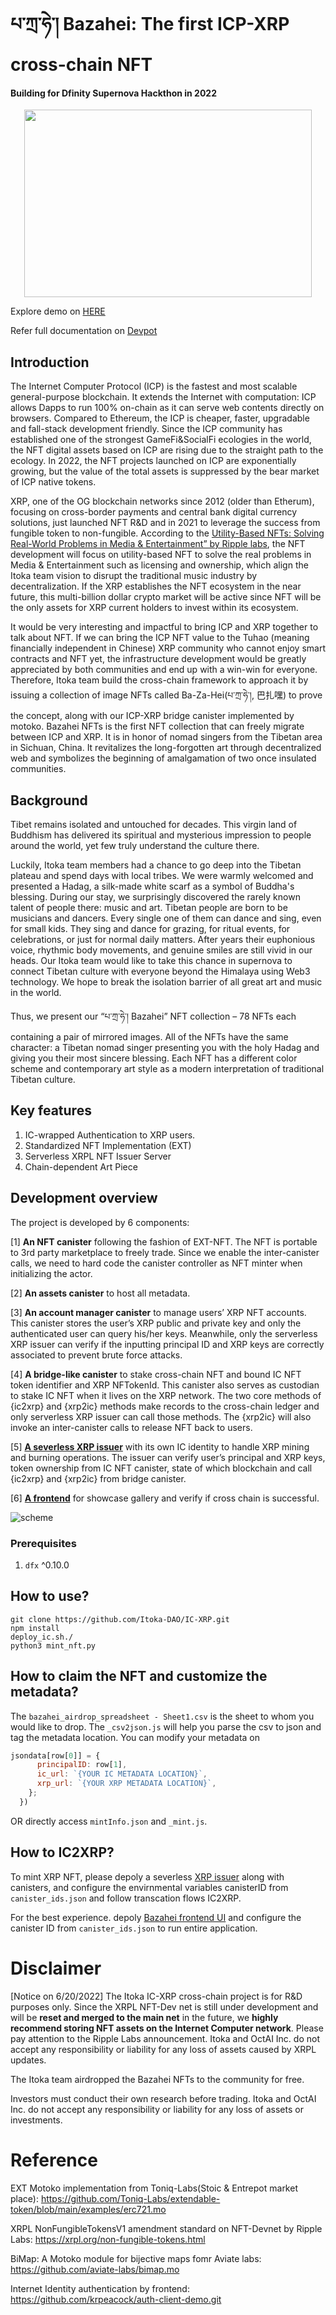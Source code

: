 # པ་ཀྲ་ཧེ་། Bazahei: The first ICP-XRP cross-chain NFT
#### Building for Dfinity Supernova Hackthon in 2022

<p align="center">
  <img width="460" height="300" src="https://drive.google.com/drive/u/5/folders/1T4e2QpOc08Lfvc72vDU6Xq8cpGa4hKok">
</p>

Explore demo on [HERE](https://aack7-jaaaa-aaaai-acl6a-cai.ic0.app/)

Refer full documentation on [Devpot](https://supernova.devpost.com/) 

## Introduction

The Internet Computer Protocol (ICP) is the fastest and most scalable general-purpose blockchain. It extends the Internet with computation: ICP allows Dapps to run 100% on-chain as it can serve web contents directly on browsers. Compared to Ethereum, the ICP is cheaper, faster, upgradable and fall-stack development friendly. Since the ICP community has established one of the strongest GameFi&SocialFi ecologies in the world, the NFT digital assets based on ICP are rising due to the straight path to the ecology. In 2022, the NFT projects launched on ICP are exponentially growing, but the value of the total assets is suppressed by the bear market of ICP native tokens. 

XRP, one of the OG blockchain networks since 2012 (older than Etherum), focusing on cross-border payments and central bank digital currency solutions, just launched NFT R&D and in 2021 to leverage the success from fungible token to non-fungible. According to the [Utility-Based NFTs: Solving Real-World Problems in Media & Entertainment” by Ripple labs](https://ripple.com/insights/utility-based-nfts-solving-real-world-problems-in-media-entertainment/), the NFT development will focus on utility-based NFT to solve the real problems in Media & Entertainment such as licensing and ownership, which align the Itoka team vision to disrupt the traditional music industry by decentralization.  If the XRP establishes the NFT ecosystem in the near future, this multi-billion dollar crypto market will be active since NFT will be the only assets for XRP current holders to invest within its ecosystem.  
	
It would be very interesting and impactful to bring ICP and XRP together to talk about NFT.  If we can bring the ICP NFT value to the Tuhao (meaning financially independent in Chinese) XRP community who cannot enjoy smart contracts and NFT yet, the infrastructure development would be greatly appreciated by both communities and end up with a win-win for everyone. Therefore, Itoka team build the cross-chain framework to approach it by issuing a collection of image NFTs called Ba-Za-Hei(པ་ཀྲ་ཧེ་།, 巴扎嘿) to prove the concept, along with our ICP-XRP bridge canister implemented by motoko. Bazahei NFTs is the first NFT collection that can freely migrate between ICP and XRP. It is in honor of nomad singers from the Tibetan area in Sichuan, China. It revitalizes the long-forgotten art through decentralized web and symbolizes the beginning of amalgamation of two once insulated communities.

## Background

Tibet remains isolated and untouched for decades. This virgin land of Buddhism has delivered its spiritual and mysterious impression to people around the world, yet few truly understand the culture there. 

Luckily, Itoka team members had a chance to go deep into the Tibetan plateau and spend days with local tribes. We were warmly welcomed and presented a Hadag, a silk-made white scarf as a symbol of Buddha's blessing. During our stay, we surprisingly discovered the rarely known talent of people there: music and art. Tibetan people are born to be musicians and dancers. Every single one of them can dance and sing, even for small kids. They sing and dance for grazing, for ritual events, for celebrations, or just for normal daily matters. After years their euphonious voice, rhythmic body movements, and genuine smiles are still vivid in our heads. Our Itoka team would like to take this chance in supernova to connect Tibetan culture with everyone beyond the Himalaya using Web3 technology. We hope to break the isolation barrier of all great art and music in the world. 

Thus, we present our “པ་ཀྲ་ཧེ་། Bazahei” NFT collection – 78 NFTs each containing a pair of mirrored images. All of the NFTs have the same character: a Tibetan nomad singer presenting you with the holy Hadag and giving you their most sincere blessing. Each NFT has a different color scheme and contemporary art style as a modern interpretation of traditional Tibetan culture. 
## Key features

1. IC-wrapped Authentication to XRP users.
2. Standardized NFT Implementation (EXT)
3. Serverless XRPL NFT Issuer Server
4. Chain-dependent Art Piece 

## Development overview
The project is developed by 6 components: 

[1] **An NFT canister** following the fashion of EXT-NFT. The NFT is portable to 3rd party marketplace to freely trade. Since we enable the inter-canister calls, we need to hard code the canister controller as NFT minter when initializing the actor.  

[2] **An assets canister** to host all metadata. 

[3] **An account manager canister** to manage users’ XRP NFT accounts. This canister stores the user’s XRP public and private key and only the authenticated user can query his/her keys. Meanwhile, only the serverless XRP issuer can verify if the inputting principal ID and XRP keys are correctly associated to prevent brute force attacks. 

[4] **A bridge-like canister** to stake cross-chain NFT and bound IC NFT token identifier and XRP NFTokenId. This canister also serves as custodian to stake IC NFT when it lives on the XRP network. The two core methods of {ic2xrp} and {xrp2ic} methods make records to the cross-chain ledger and only serverless XRP issuer can call those methods. The {xrp2ic} will also invoke an inter-canister calls to release NFT back to users. 

[5] [**A severless XRP issuer**](https://github.com/Itoka-DAO/xrp_server) with its own IC identity to handle XRP mining and burning operations. The issuer can verify user’s principal and XRP keys, token ownership from IC NFT canister, state of which blockchain and call {ic2xrp} and {xrp2ic} from bridge canister.

[6] [**A frontend**](https://github.com/Itoka-DAO/icxrp) for showcase gallery and verify if cross chain is successful. 

![scheme](https://user-images.githubusercontent.com/46518089/174692046-76330399-e401-4817-8472-43c83274d877.png)

### Prerequisites

1. `dfx` ^0.10.0 

## How to use?
 
```shell
git clone https://github.com/Itoka-DAO/IC-XRP.git
npm install
deploy_ic.sh./
python3 mint_nft.py
```
## How to claim the NFT and customize the metadata?

The `bazahei_airdrop_spreadsheet - Sheet1.csv` is the sheet to whom you would like to drop. The `_csv2json.js` will help you parse the csv to json and tag the metadata location. You can modify your metadata on 

```javascript
jsondata[row[0]] = {
      principalID: row[1],
      ic_url: `{YOUR IC METADATA LOCATION}`,
      xrp_url: `{YOUR XRP METADATA LOCATION}`,
    };
  })
```

OR directly access `mintInfo.json` and `_mint.js`.

## How to IC2XRP?

To mint XRP NFT, please depoly a severless [XRP issuer](https://github.com/Itoka-DAO/xrp_server) along with canisters, and configure the envirnmental variables canisterID from `canister_ids.json` and follow transcation flows IC2XRP.

For the best experience. depoly [Bazahei frontend UI](https://github.com/Itoka-DAO/icxrp) and configure the canister ID from `canister_ids.json` to run entire application. 

# Disclaimer

[Notice on 6/20/2022] The Itoka IC-XRP cross-chain project is for R&D purposes only. Since the XRPL NFT-Dev net is still under development and will be **reset and merged to the main net** in the future, we **highly recommend storing NFT assets on the Internet Computer network**. Please pay attention to the Ripple Labs announcement. Itoka and OctAI Inc. do not accept any responsibility or liability for any loss of assets caused by XRPL updates.

The Itoka team airdropped the Bazahei NFTs to the community for free. 

Investors must conduct their own research before trading. Itoka and OctAI Inc. do not accept any responsibility or liability for any loss of assets or investments.

# Reference

EXT Motoko implementation from Toniq-Labs(Stoic & Entrepot market place): https://github.com/Toniq-Labs/extendable-token/blob/main/examples/erc721.mo

XRPL NonFungibleTokensV1 amendment standard on NFT-Devnet by Ripple Labs: https://xrpl.org/non-fungible-tokens.html

BiMap: A Motoko module for bijective maps fomr Aviate labs: https://github.com/aviate-labs/bimap.mo

Internet Identity authentication by frontend: https://github.com/krpeacock/auth-client-demo.git
